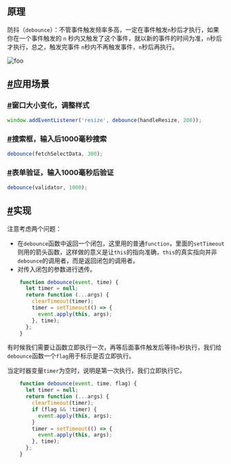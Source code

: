## 原理

防抖（`debounce`）：不管事件触发频率多高，一定在事件触发`n`秒后才执行，如果你在一个事件触发的 `n` 秒内又触发了这个事件，就以新的事件的时间为准，`n`秒后才执行，总之，触发完事件 `n`秒内不再触发事件，`n`秒后再执行。

![foo](http://www.conardli.top/docs/%E8%8A%82%E6%B5%81%E9%98%B2%E6%8A%96.gif)

## [#](http://www.conardli.top/docs/JavaScript/防抖.html#应用场景)应用场景

### [#](http://www.conardli.top/docs/JavaScript/防抖.html#窗口大小变化，调整样式)窗口大小变化，调整样式

```js
window.addEventListener('resize', debounce(handleResize, 200));
```

### [#](http://www.conardli.top/docs/JavaScript/防抖.html#搜索框，输入后1000毫秒搜索)搜索框，输入后1000毫秒搜索

```js
debounce(fetchSelectData, 300);
```

### [#](http://www.conardli.top/docs/JavaScript/防抖.html#表单验证，输入1000毫秒后验证)表单验证，输入1000毫秒后验证

```js
debounce(validator, 1000);
```

## [#](http://www.conardli.top/docs/JavaScript/防抖.html#实现)实现

注意考虑两个问题：

- 在`debounce`函数中返回一个闭包，这里用的普通`function`，里面的`setTimeout`则用的箭头函数，这样做的意义是让`this`的指向准确，`this`的真实指向并非`debounce`的调用者，而是返回闭包的调用者。
- 对传入闭包的参数进行透传。

```js
    function debounce(event, time) {
      let timer = null;
      return function (...args) {
        clearTimeout(timer);
        timer = setTimeout(() => {
          event.apply(this, args);
        }, time);
      };
    }
```

有时候我们需要让函数立即执行一次，再等后面事件触发后等待`n`秒执行，我们给`debounce`函数一个`flag`用于标示是否立即执行。

当定时器变量`timer`为空时，说明是第一次执行，我们立即执行它。

```js
    function debounce(event, time, flag) {
      let timer = null;
      return function (...args) {
        clearTimeout(timer);
        if (flag && !timer) {
          event.apply(this, args);
        }
        timer = setTimeout(() => {
          event.apply(this, args);
        }, time);
      };
    }
```